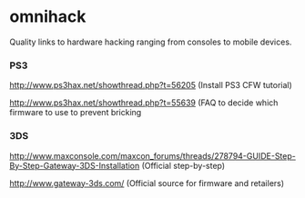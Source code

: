 omnihack
========

Quality links to hardware hacking ranging from consoles to mobile devices.

### PS3

http://www.ps3hax.net/showthread.php?t=56205 (Install PS3 CFW tutorial)

http://www.ps3hax.net/showthread.php?t=55639 (FAQ to decide which firmware to use to prevent bricking

### 3DS

http://www.maxconsole.com/maxcon_forums/threads/278794-GUIDE-Step-By-Step-Gateway-3DS-Installation 
(Official step-by-step)

http://www.gateway-3ds.com/ 
(Official source for firmware and retailers)
